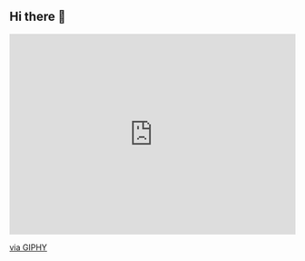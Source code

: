 ## Hi there 👋

<!--
**RohanRaj12/RohanRaj12** is a ✨ _special_ ✨ repository because its `README.md` (this file) appears on your GitHub profile.

Here are some ideas to get you started:

- 🔭 I’m currently working on ...
- 🌱 I’m currently learning ...
- 👯 I’m looking to collaborate on ...
- 🤔 I’m looking for help with ...
- 💬 Ask me about ...
- 📫 How to reach me: ...
- 😄 Pronouns: ...
- ⚡ Fun fact: ...
-->
<div style="width:100%;height:0;padding-bottom:70%;position:relative;"><iframe src="https://giphy.com/embed/fAcQ93hMoPixJO9WNy" width="100%" height="100%" style="position:absolute" frameBorder="0" class="giphy-embed" allowFullScreen></iframe></div><p><a href="https://giphy.com/stickers/TOEIAnimationUK-sticker-sailor-moon-toei-animation-fAcQ93hMoPixJO9WNy">via GIPHY</a></p>
